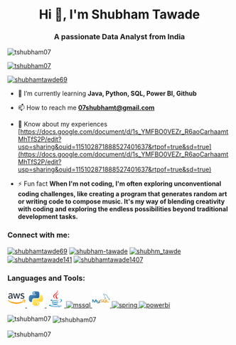 <h1 align="center">Hi 👋, I'm Shubham Tawade</h1>
<h3 align="center">A passionate Data Analyst from India</h3>

<p align="left"> <img src="https://komarev.com/ghpvc/?username=tshubham07&label=Profile%20views&color=0e75b6&style=flat" alt="tshubham07" /> </p>

<p align="left"> <a href="https://github.com/ryo-ma/github-profile-trophy"><img src="https://github-profile-trophy.vercel.app/?username=tshubham07" alt="tshubham07" /></a> </p>

<p align="left"> <a href="https://twitter.com/shubhamtawde69" target="blank"><img src="https://img.shields.io/twitter/follow/shubhamtawde69?logo=twitter&style=for-the-badge" alt="shubhamtawde69" /></a> </p>

- 🌱 I’m currently learning **Java, Python, SQL, Power BI, Github**

- 📫 How to reach me **07shubhamt@gmail.com**

- 📄 Know about my experiences [https://docs.google.com/document/d/1s_YMFBO0VEZr_R6aoCarhaamtMhTfS2P/edit?usp=sharing&ouid=115102871888527401637&rtpof=true&sd=true](https://docs.google.com/document/d/1s_YMFBO0VEZr_R6aoCarhaamtMhTfS2P/edit?usp=sharing&ouid=115102871888527401637&rtpof=true&sd=true)

- ⚡ Fun fact **When I'm not coding, I'm often exploring unconventional coding challenges, like creating a program that generates random art or writing code to compose music. It's my way of blending creativity with coding and exploring the endless possibilities beyond traditional development tasks.**

<h3 align="left">Connect with me:</h3>
<p align="left">
<a href="https://twitter.com/shubhamtawde69" target="blank"><img align="center" src="https://raw.githubusercontent.com/rahuldkjain/github-profile-readme-generator/master/src/images/icons/Social/twitter.svg" alt="shubhamtawde69" height="30" width="40" /></a>
<a href="https://linkedin.com/in/shubham-tawade" target="blank"><img align="center" src="https://raw.githubusercontent.com/rahuldkjain/github-profile-readme-generator/master/src/images/icons/Social/linked-in-alt.svg" alt="shubham-tawade" height="30" width="40" /></a>
<a href="https://instagram.com/shubhm_tawde" target="blank"><img align="center" src="https://raw.githubusercontent.com/rahuldkjain/github-profile-readme-generator/master/src/images/icons/Social/instagram.svg" alt="shubhm_tawde" height="30" width="40" /></a>
<a href="https://www.hackerrank.com/shubhamtawade141" target="blank"><img align="center" src="https://raw.githubusercontent.com/rahuldkjain/github-profile-readme-generator/master/src/images/icons/Social/hackerrank.svg" alt="shubhamtawade141" height="30" width="40" /></a>
<a href="https://www.leetcode.com/shubhamtawade1407" target="blank"><img align="center" src="https://raw.githubusercontent.com/rahuldkjain/github-profile-readme-generator/master/src/images/icons/Social/leet-code.svg" alt="shubhamtawade1407" height="30" width="40" /></a>
</p>

<h3 align="left">Languages and Tools:</h3>
<p align="left"> 
  <a href="https://aws.amazon.com" target="_blank" rel="noreferrer"> 
    <img src="https://raw.githubusercontent.com/devicons/devicon/master/icons/amazonwebservices/amazonwebservices-original-wordmark.svg" alt="aws" width="40" height="40"/> 
  </a> 
  <a href="https://www.python.org/" target="_blank" rel="noreferrer"> 
    <img src="https://raw.githubusercontent.com/devicons/devicon/master/icons/python/python-original.svg" alt="python" width="40" height="40"/> 
  </a>
  <a href="https://www.java.com" target="_blank" rel="noreferrer"> 
    <img src="https://raw.githubusercontent.com/devicons/devicon/master/icons/java/java-original.svg" alt="java" width="40" height="40"/> 
  </a> 
  <a href="https://www.microsoft.com/en-us/sql-server" target="_blank" rel="noreferrer"> 
    <img src="https://www.svgrepo.com/show/303229/microsoft-sql-server-logo.svg" alt="mssql" width="40" height="40"/> 
  </a> 
  <a href="https://www.mysql.com/" target="_blank" rel="noreferrer"> 
    <img src="https://raw.githubusercontent.com/devicons/devicon/master/icons/mysql/mysql-original-wordmark.svg" alt="mysql" width="40" height="40"/> 
  </a> 
  <a href="https://spring.io/" target="_blank" rel="noreferrer"> 
    <img src="https://www.vectorlogo.zone/logos/springio/springio-icon.svg" alt="spring" width="40" height="40"/> 
  </a> 
  <a href="https://powerbi.microsoft.com/" target="_blank" rel="noreferrer"> 
    <img src="https://www.vectorlogo.zone/logos/microsoft_powerbi/microsoft_powerbi-icon.svg" alt="powerbi" width="40" height="40"/> 
  </a> 
</p>


<p><img align="left" src="https://github-readme-stats.vercel.app/api/top-langs?username=tshubham07&show_icons=true&locale=en&layout=compact" alt="tshubham07" /></p>

<p>&nbsp;<img align="center" src="https://github-readme-stats.vercel.app/api?username=tshubham07&show_icons=true&locale=en" alt="tshubham07" /></p>

<p><img align="center" src="https://github-readme-streak-stats.herokuapp.com/?user=tshubham07&" alt="tshubham07" /></p>
